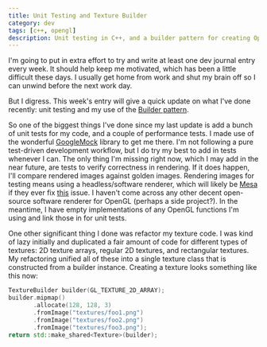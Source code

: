 ```yaml
---
title: Unit Testing and Texture Builder
category: dev
tags: [c++, opengl]
description: Unit testing in C++, and a builder pattern for creating OpenGL textures.
---
```


I'm going to put in extra effort to try and write at least one dev journal entry every week. It
should help keep me motivated, which has been a little difficult these days. I usually get home from
work and shut my brain off so I can unwind before the next work day.

But I digress. This week's entry will give a quick update on what I've done recently: unit testing
and my use of the [Builder pattern](https://en.wikipedia.org/wiki/Builder_pattern).

So one of the biggest things I've done since my last update is add a bunch of unit tests for my
code, and a couple of performance tests. I made use of the wonderful
[GoogleMock](https://github.com/google/googletest) library to get me there. I'm not following a pure
test-driven development workflow, but I do try my best to add in tests whenever I can. The only
thing I'm missing right now, which I may add in the near future, are tests to verify correctness in
rendering. If it does happen, I'll compare rendered images against golden images. Rendering images
for testing means using a headless/software renderer, which will likely be
[Mesa](https://mesa3d.org/) if they ever fix
[this](https://bugs.freedesktop.org/show_bug.cgi?id=66346) issue. I haven't come across any other
decent open-source software renderer for OpenGL (perhaps a side project?). In the meantime, I have
empty implementations of any OpenGL functions I'm using and link those in for unit tests.

One other significant thing I done was refactor my texture code. I was kind of lazy initially and
duplicated a fair amount of code for different types of textures: 2D texture arrays, regular 2D
textures, and rectangular textures. My refactoring unified all of these into a single texture class
that is constructed from a builder instance. Creating a texture looks something like this now:

```cpp
TextureBuilder builder(GL_TEXTURE_2D_ARRAY);
builder.mipmap()
       .allocate(128, 128, 3)
       .fromImage("textures/foo1.png")
       .fromImage("textures/foo2.png")
       .fromImage("textures/foo3.png");
return std::make_shared<Texture>(builder);
```
